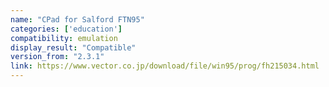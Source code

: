 ```yaml
---
name: "CPad for Salford FTN95"
categories: ['education']
compatibility: emulation
display_result: "Compatible"
version_from: "2.3.1"
link: https://www.vector.co.jp/download/file/win95/prog/fh215034.html
---
```

